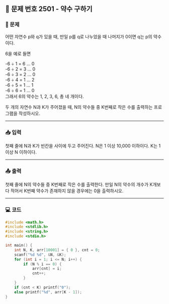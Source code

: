 ## 📝 문제 번호 2501 - 약수 구하기  

### 📌 문제
어떤 자연수 p와 q가 있을 때, 만일 p를 q로 나누었을 때 나머지가 0이면 q는 p의 약수이다. 

6을 예로 들면

  -6 ÷ 1 = 6 … 0  
  -6 ÷ 2 = 3 … 0  
  -6 ÷ 3 = 2 … 0  
  -6 ÷ 4 = 1 … 2  
  -6 ÷ 5 = 1 … 1  
  -6 ÷ 6 = 1 … 0  
그래서 6의 약수는 1, 2, 3, 6, 총 네 개이다.

두 개의 자연수 N과 K가 주어졌을 때, N의 약수들 중 K번째로 작은 수를 출력하는 프로그램을 작성하시오.

---

### 📥 입력
첫째 줄에 N과 K가 빈칸을 사이에 두고 주어진다. N은 1 이상 10,000 이하이다. K는 1 이상 N 이하이다.

---

### 📤 출력
첫째 줄에 N의 약수들 중 K번째로 작은 수를 출력한다. 만일 N의 약수의 개수가 K개보다 적어서 K번째 약수가 존재하지 않을 경우에는 0을 출력하시오.

---

### 💻 코드
```c
#include <math.h>
#include <stdlib.h>
#include <string.h>
#include <stdio.h>

int main() {
	int N, K, arr[10001] = { 0 }, cnt = 0;
	scanf("%d %d", &N, &K);
	for (int i = 1; i <= N; i++) {
		if (N % i == 0) {
			arr[cnt] = i;
			cnt++;
		}
	}
	if (cnt < K) printf("0");
	else printf("%d", arr[K - 1]);
}
```
